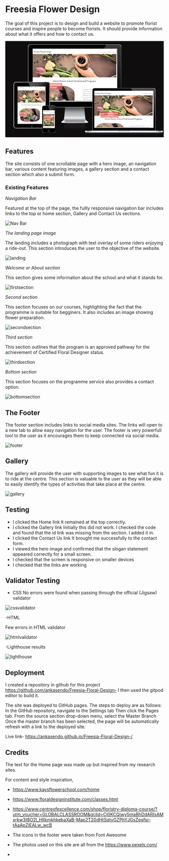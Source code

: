 # Freesia Flower Design

The goal of this project is to design and build a website to promote florist courses and inspire people to become florists. It should provide information about what it offers and how to contact us.

![sreenshoot][def]

[def]: /assets/images/Screenshot%202022-10-17%20092408.png

## Features

The site consists of one scrollable page with a hero image, an navigation bar, various content featuring images, a gallery section and a contact section which also a submit form. 

### Existing Features

_Navigation Bar_

Featured at the top of the page, the fullly responsive navigation bar includes links to the top or home section, Gallery and Contact Us sections.

![Nav Bar](/docs/images/nav.png)

_The landing page image_

The landing includes a photograph with text overlay of some riders enjoying a ride-out. 
This section introduces the user to the objective of the website. 

![landing](/docs/images/landingpage.png)

_Welcome or About section_

This section gives some information about the school and what it stands for.

![firstsection](docs/images/firstsection.png)

_Second section_

This section focuses on our courses, highlighting the fact that the programme is suitable for begginers.
It also includes an image showing flower preparation. 

![secondsection](docs/images/secondsection.png)

_Third section_

This section outlines that the program is an approved pathway for the achievement of Certified Floral Designer status.

![thirdsection](docs/images/thirdsection.png) 

_Bottom section_

This section focuses on the programme service also provides a contact option. 

![bottomsection](docs/images/bottomsection.png) 

## The Footer

The footer section includes links to social media sites. The links will open to a new tab to allow easy navigation for the user.
The footer is very powerfull tool to the user as it encourages them to keep connected via social media.

![footer](docs/images/footer.png)

## Gallery 

The gallery will provide the user with supporting images to see what fun it is to ride at the centre.
This section is valuable to the user as they will be able to easily identify the types of activities that take place at the centre.

![gallery](docs/images/gallery.png)

## Testing 

- I clicked the Home link It remained at the top correctly.
- I clicked the Gallery link Initially this did not work. I checked the code and found that the id link was missing from the section. I added it in.
- I clicked the Contact Us link It brought me successfully to the contact form.
- I viewed the hero image and confirmed that the slogan statement appeared correctly for a small screen.
- I checked that the screen is responsive on smaller devices
- I checked that the links are working 

## Validator Testing 

- CSS
No errors were found when passing through the official (Jigsaw) validator

![cssvalidator](docs/images/cssvalidator.png)

-HTML

Few errors in HTML validator 

![htmlvalidator](docs/images/htmlvalidator.png) 

-Lighthouse results 

![lighthouse](docs/images/lighthouse.png) 

## Deployment

I created a repository in github for this project https://github.com/ankasendo/Freesia-Floral-Design- I then used the gitpod editor to build it.

The site was deployed to GitHub pages. The steps to deploy are as follows:
In the GitHub repository, navigate to the Settings tab
Then click the Pages tab.
From the source section drop-down menu, select the Master Branch
Once the master branch has been selected, the page will be automatically refresh with a link to the deployed site.

Live link- https://ankasendo.github.io/Freesia-Floral-Design-/ 

## Credits

The text for the Home page was made up but inspired from my research sites.

For content and style inspiration,

- https://www.kaysflowerschool.com/home
- https://www.floraldesigninstitute.com/classes.html
- https://www.centreofexcellence.com/shop/floristry-diploma-course/?utm_voucher=GLOBALCLASSROOM&gclid=Cj0KCQjwy5maBhDdARIsAMxrkw3t8O2l_HIIkmkhkebaXaB-Map2T20dHtSqtyGZPhYJGsZeqfsr-tAaApZiEALw_wcB


- The icons in the footer were taken from Font Awesome
- The photos used on this site are all from the https://www.pexels.com/ 
-

